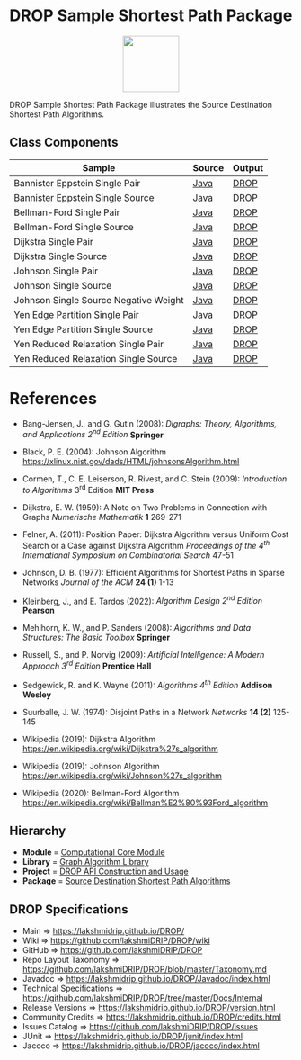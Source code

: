 # DROP Sample Shortest Path Package

<p align="center"><img src="https://github.com/lakshmiDRIP/DROP/blob/master/DRIP_Logo.gif?raw=true" width="100"></p>

DROP Sample Shortest Path Package illustrates the Source Destination Shortest Path Algorithms.


## Class Components

 |     Sample     | Source | Output |
 |----------------|--------|--------|
 | Bannister Eppstein Single Pair | [Java](https://github.com/lakshmiDRIP/DROP/tree/master/src/main/java/org/drip/sample/shortestpath/BannisterEppsteinSinglePair.java) | [DROP](https://github.com/lakshmiDRIP/DROP/blob/master/drop/org/drip/sample/shortestpath/BannisterEppsteinSinglePair.drop) |
 | Bannister Eppstein Single Source | [Java](https://github.com/lakshmiDRIP/DROP/tree/master/src/main/java/org/drip/sample/shortestpath/BannisterEppsteinSingleSource.java) | [DROP](https://github.com/lakshmiDRIP/DROP/blob/master/drop/org/drip/sample/shortestpath/BannisterEppsteinSingleSource.drop) |
 | Bellman-Ford Single Pair | [Java](https://github.com/lakshmiDRIP/DROP/tree/master/src/main/java/org/drip/sample/shortestpath/BellmanFordSinglePair.java) | [DROP](https://github.com/lakshmiDRIP/DROP/blob/master/drop/org/drip/sample/shortestpath/BellmanFordSinglePair.drop) |
 | Bellman-Ford Single Source | [Java](https://github.com/lakshmiDRIP/DROP/tree/master/src/main/java/org/drip/sample/shortestpath/BellmanFordSingleSource.java) | [DROP](https://github.com/lakshmiDRIP/DROP/blob/master/drop/org/drip/sample/shortestpath/BellmanFordSingleSource.drop) |
 | Dijkstra Single Pair | [Java](https://github.com/lakshmiDRIP/DROP/tree/master/src/main/java/org/drip/sample/shortestpath/DijkstraSinglePair.java) | [DROP](https://github.com/lakshmiDRIP/DROP/blob/master/drop/org/drip/sample/shortestpath/DijkstraSinglePair.drop) |
 | Dijkstra Single Source | [Java](https://github.com/lakshmiDRIP/DROP/tree/master/src/main/java/org/drip/sample/shortestpath/DijkstraSingleSource.java) | [DROP](https://github.com/lakshmiDRIP/DROP/blob/master/drop/org/drip/sample/shortestpath/DijkstraSingleSource.drop) |
 | Johnson Single Pair | [Java](https://github.com/lakshmiDRIP/DROP/tree/master/src/main/java/org/drip/sample/shortestpath/JohnsonSinglePair.java) | [DROP](https://github.com/lakshmiDRIP/DROP/blob/master/drop/org/drip/sample/shortestpath/JohnsonSinglePair.drop) |
 | Johnson Single Source | [Java](https://github.com/lakshmiDRIP/DROP/tree/master/src/main/java/org/drip/sample/shortestpath/JohnsonSingleSource.java) | [DROP](https://github.com/lakshmiDRIP/DROP/blob/master/drop/org/drip/sample/shortestpath/JohnsonSingleSource.drop) |
 | Johnson Single Source Negative Weight | [Java](https://github.com/lakshmiDRIP/DROP/tree/master/src/main/java/org/drip/sample/shortestpath/JohnsonSingleSourceNegativeWeight.java) | [DROP](https://github.com/lakshmiDRIP/DROP/blob/master/drop/org/drip/sample/shortestpath/JohnsonSingleSourceNegativeWeight.drop) |
 | Yen Edge Partition Single Pair | [Java](https://github.com/lakshmiDRIP/DROP/tree/master/src/main/java/org/drip/sample/shortestpath/YenEdgePartitionSinglePair.java) | [DROP](https://github.com/lakshmiDRIP/DROP/blob/master/drop/org/drip/sample/shortestpath/YenEdgePartitionSinglePair.drop) |
 | Yen Edge Partition Single Source | [Java](https://github.com/lakshmiDRIP/DROP/tree/master/src/main/java/org/drip/sample/shortestpath/YenEdgePartitionSingleSource.java) | [DROP](https://github.com/lakshmiDRIP/DROP/blob/master/drop/org/drip/sample/shortestpath/YenEdgePartitionSingleSource.drop) |
 | Yen Reduced Relaxation Single Pair | [Java](https://github.com/lakshmiDRIP/DROP/tree/master/src/main/java/org/drip/sample/shortestpath/YenReducedRelaxationSinglePair.java) | [DROP](https://github.com/lakshmiDRIP/DROP/blob/master/drop/org/drip/sample/shortestpath/YenReducedRelaxationSinglePair.drop) |
 | Yen Reduced Relaxation Single Source | [Java](https://github.com/lakshmiDRIP/DROP/tree/master/src/main/java/org/drip/sample/shortestpath/YenReducedRelaxationSingleSource.java) | [DROP](https://github.com/lakshmiDRIP/DROP/blob/master/drop/org/drip/sample/shortestpath/YenReducedRelaxationSingleSource.drop) |


# References

 * Bang-Jensen, J., and G. Gutin (2008): <i>Digraphs: Theory, Algorithms, and Applications 2<sup>nd</sup> Edition</i> <b>Springer</b>

 * Black, P. E. (2004): Johnson Algorithm https://xlinux.nist.gov/dads/HTML/johnsonsAlgorithm.html

 * Cormen, T., C. E. Leiserson, R. Rivest, and C. Stein (2009): <i>Introduction to Algorithms</i> 3<sup>rd</sup> Edition <b>MIT Press</b>

 * Dijkstra, E. W. (1959): A Note on Two Problems in Connection with Graphs <i>Numerische Mathematik</i> <b>1</b> 269-271

 * Felner, A. (2011): Position Paper: Dijkstra Algorithm versus Uniform Cost Search or a Case against Dijkstra Algorithm <i>Proceedings of the 4<sup>th</sup> International Symposium on Combinatorial Search</i> 47-51

 * Johnson, D. B. (1977): Efficient Algorithms for Shortest Paths in Sparse Networks <i>Journal of the ACM</i> <b>24 (1)</b> 1-13

 * Kleinberg, J., and E. Tardos (2022): <i>Algorithm Design 2<sup>nd</sup> Edition</i> <b>Pearson</b>

 * Mehlhorn, K. W., and P. Sanders (2008): <i>Algorithms and Data Structures: The Basic Toolbox</i> <b>Springer</b>

 * Russell, S., and P. Norvig (2009): <i>Artificial Intelligence: A Modern Approach 3<sup>rd</sup> Edition</i> <b>Prentice Hall</b>

 * Sedgewick, R. and K. Wayne (2011): <i>Algorithms 4<sup>th</sup> Edition</i> <b>Addison Wesley</b>

 * Suurballe, J. W. (1974): Disjoint Paths in a Network <i>Networks</i> <b>14 (2)</b> 125-145

 * Wikipedia (2019): Dijkstra Algorithm https://en.wikipedia.org/wiki/Dijkstra%27s_algorithm

 * Wikipedia (2019): Johnson Algorithm https://en.wikipedia.org/wiki/Johnson%27s_algorithm

 * Wikipedia (2020): Bellman-Ford Algorithm https://en.wikipedia.org/wiki/Bellman%E2%80%93Ford_algorithm


## Hierarchy

 <ul>
	<li><b>Module </b> = <a href = "https://github.com/lakshmiDRIP/DROP/tree/master/ComputationalCore.md">Computational Core Module</a></li>
	<li><b>Library</b> = <a href = "https://github.com/lakshmiDRIP/DROP/tree/master/GraphAlgorithmLibrary.md">Graph Algorithm Library</a></li>
	<li><b>Project</b> = <a href = "https://github.com/lakshmiDRIP/DROP/tree/master/src/main/java/org/drip/sample/README.md">DROP API Construction and Usage</a></li>
	<li><b>Package</b> = <a href = "https://github.com/lakshmiDRIP/DROP/tree/master/src/main/java/org/drip/sample/shortestpath/README.md">Source Destination Shortest Path Algorithms</a></li>
 </ul>


## DROP Specifications

 * Main                     => https://lakshmidrip.github.io/DROP/
 * Wiki                     => https://github.com/lakshmiDRIP/DROP/wiki
 * GitHub                   => https://github.com/lakshmiDRIP/DROP
 * Repo Layout Taxonomy     => https://github.com/lakshmiDRIP/DROP/blob/master/Taxonomy.md
 * Javadoc                  => https://lakshmidrip.github.io/DROP/Javadoc/index.html
 * Technical Specifications => https://github.com/lakshmiDRIP/DROP/tree/master/Docs/Internal
 * Release Versions         => https://lakshmidrip.github.io/DROP/version.html
 * Community Credits        => https://lakshmidrip.github.io/DROP/credits.html
 * Issues Catalog           => https://github.com/lakshmiDRIP/DROP/issues
 * JUnit                    => https://lakshmidrip.github.io/DROP/junit/index.html
 * Jacoco                   => https://lakshmidrip.github.io/DROP/jacoco/index.html
